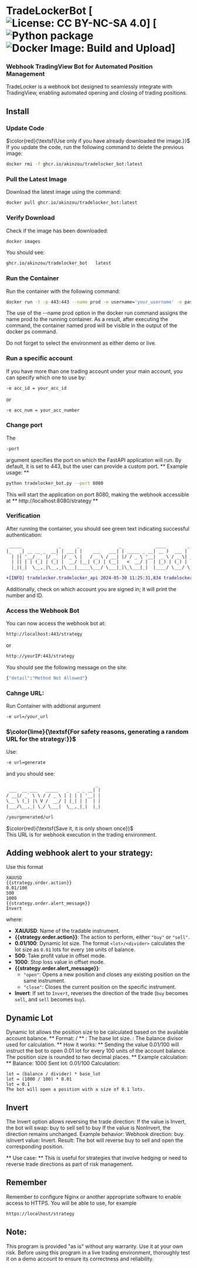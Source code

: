 # TradeLockerBot  [![License: CC BY-NC-SA 4.0](https://img.shields.io/badge/License-CC_BY--NC--SA_4.0-lightgrey.svg)] [![Python package](https://github.com/Akinzou/TradeLocker/actions/workflows/python-package.yml/badge.svg) ![Docker Image: Build and Upload](https://github.com/Akinzou/TradeLocker/actions/workflows/docker-image.yml/badge.svg)]
### Webhook TradingView Bot for Automated Position Management
TradeLocker is a webhook bot designed to seamlessly integrate with TradingView, enabling automated opening and closing of trading positions.

## Install

### Update Code
$\color{red}{\textsf{Use only if you have already downloaded the image.}}$  
If you update the code, run the following command to delete the previous image: 

```sh
docker rmi -f ghcr.io/akinzou/tradelocker_bot:latest
```

### Pull the Latest Image
Download the latest image using the command:

```sh
docker pull ghcr.io/akinzou/tradelocker_bot:latest
```

### Verify Download
Check if the image has been downloaded:

```sh
docker images
```
You should see:
```sh
ghcr.io/akinzou/tradelocker_bot   latest
```

### Run the Container
Run the container with the following command:
```sh
docker run -t -p 443:443 --name prod -e username='your_username' -e password='your_password' -e server='your_server' -e env=demo/live --rm ghcr.io/akinzou/tradelocker_bot:latest
```
The use of the --name prod option in the docker run command assigns the name prod to the running container. As a result, after executing the command, the container named prod will be visible in the output of the docker ps command.

Do not forget to select the environment as either demo or live. 
### Run a specific account
If you have more than one trading account under your main account, you can specify which one to use by:
```sh
-e acc_id = your_acc_id
```
or
```sh
-e acc_num = your_acc_number
```
### Change port
The
```sh 
-port
``` 
argument specifies the port on which the FastAPI application will run. By default, it is set to 443, but the user can provide a custom port.
** Example usage: **
```sh
python tradelocker_bot.py --port 8080
```
This will start the application on port 8080, making the webhook accessible at ** http://localhost:8080/strategy ** 

### Verification
After running the container, you should see green text indicating successful authentication:

```diff
 _____              _      _               _             ____        _   
|_   _| __ __ _  __| | ___| |    ___   ___| | _____ _ __| __ )  ___ | |_ 
  | || '__/ _` |/ _` |/ _ \ |   / _ \ / __| |/ / _ \ '__|  _ \ / _ \| __|
  | || | | (_| | (_| |  __/ |__| (_) | (__|   <  __/ |  | |_) | (_) | |_ 
  |_||_|  \__,_|\__,_|\___|_____\___/ \___|_|\_\___|_|  |____/ \___/ \__|

+[INFO] tradelocker.tradelocker_api 2024-05-30 11:25:31,834 tradelocker_api _auth_with_password: 665 Successfully fetched authentication tokens
```
Additionally, check on which account you are signed in; it will print the number and ID.

### Access the Webhook Bot
You can now access the webhook bot at:
```sh
http://localhost:443/strategy
```
or
```sh
http://yourIP:443/strategy
```
You should see the following message on the site:
```sh
{"detail":"Method Not Allowed"}
```

### Cahnge URL:
Run Container with addtional argument
```sh
-e url=/your_url
```
### $\color{lime}{\textsf{For safety reasons, generating a random URL for the strategy:}}$  
Use:
```sh
-e url=generate
```

and you should see:

```diff
                                  _
 ___  __ ___   _____   _   _ _ __| |
/ __|/ _` \ \ / / _ \ | | | | '__| |
\__ \ (_| |\ V /  __/ | |_| | |  | |
|___/\__,_| \_/ \___|  \__,_|_|  |_|

/yourgenerated/url
```
$\color{red}{\textsf{Save it, it is only shown once}}$  
This URL is for webhook execution in the trading environment.

## Adding webhook alert to your strategy:
Use this format

```ssh
XAUUSD
{{strategy.order.action}}
0.01/100
500
1000
{{strategy.order.alert_message}}
Invert
```
where:

- **XAUUSD**: Name of the tradable instrument.
- **{{strategy.order.action}}**: The action to perform, either `"buy"` or `"sell"`.
- **0.01/100**: Dynamic lot size. The format `<lot>/<divider>` calculates the lot size as `0.01` lots for every `100` units of balance.
- **500**: Take profit value in offset mode.
- **1000**: Stop loss value in offset mode.
- **{{strategy.order.alert_message}}**:
  - `"open"`: Opens a new position and closes any existing position on the same instrument.
  - `"close"`: Closes the current position on the specific instrument.
- **Invert**: If set to `Invert`, reverses the direction of the trade (`buy` becomes `sell`, and `sell` becomes `buy`).


## Dynamic Lot
Dynamic lot allows the position size to be calculated based on the available account balance.
** Format: <lot>/<divider> **
<lot>: The base lot size.
<divider>: The balance divisor used for calculation.
** How it works: **
Sending the value 0.01/100 will instruct the bot to open 0.01 lot for every 100 units of the account balance.
The position size is rounded to two decimal places.
** Example calculation: **
Balance: 1000
Sent lot: 0.01/100
Calculation:
```
lot = (balance / divider) * base_lot
lot = (1000 / 100) * 0.01
lot = 0.1
The bot will open a position with a size of 0.1 lots.
```

## Invert
The Invert option allows reversing the trade direction:
If the value is Invert, the bot will swap:
buy to sell
sell to buy
If the value is NonInvert, the direction remains unchanged.
Example behavior:
Webhook direction: buy.
isInvert value: Invert.
Result: The bot will reverse buy to sell and open the corresponding position.

** Use case: **
This is useful for strategies that involve hedging or need to reverse trade directions as part of risk management.

## Remember 
Remember to configure Nginx or another appropriate software to enable access to HTTPS. You will be able to use, for example

```sh
https://localhost/strategy
```

## Note:
This program is provided "as is" without any warranty. Use it at your own risk.
Before using this program in a live trading environment, thoroughly test it on a demo account to ensure its correctness and reliability.
